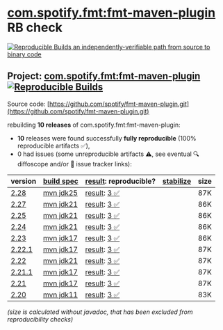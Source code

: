 [com.spotify.fmt:fmt-maven-plugin](https://central.sonatype.com/artifact/com.spotify.fmt/fmt-maven-plugin/versions) RB check
=======

[![Reproducible Builds](https://reproducible-builds.org/images/logos/rb.svg) an independently-verifiable path from source to binary code](https://reproducible-builds.org/)

## Project: [com.spotify.fmt:fmt-maven-plugin](https://central.sonatype.com/artifact/com.spotify.fmt/fmt-maven-plugin/versions) [![Reproducible Builds](https://img.shields.io/endpoint?url=https://raw.githubusercontent.com/jvm-repo-rebuild/reproducible-central/master/content/com/spotify/fmt-maven-plugin/badge.json)](https://github.com/jvm-repo-rebuild/reproducible-central/blob/master/content/com/spotify/fmt-maven-plugin/README.md)

Source code: [https://github.com/spotify/fmt-maven-plugin.git](https://github.com/spotify/fmt-maven-plugin.git)

rebuilding **10 releases** of com.spotify.fmt:fmt-maven-plugin:
- **10** releases were found successfully **fully reproducible** (100% reproducible artifacts :white_check_mark:),
- 0 had issues (some unreproducible artifacts :warning:, see eventual :mag: diffoscope and/or :memo: issue tracker links):

| version | [build spec](/BUILDSPEC.md) | [result](https://reproducible-builds.org/docs/jvm/): reproducible? | [stabilize](https://github.com/google/oss-rebuild/blob/main/cmd/stabilize/README.md) | size |
| -- | --------- | ------ | ------ | -- |
| [2.28](https://central.sonatype.com/artifact/com.spotify.fmt/fmt-maven-plugin/2.28/pom) | [mvn jdk25](fmt-maven-plugin-2.28.buildspec) | [result](fmt-maven-plugin-2.28.buildinfo): [3 :white_check_mark: ](fmt-maven-plugin-2.28.buildcompare) | | 87K |
| [2.27](https://central.sonatype.com/artifact/com.spotify.fmt/fmt-maven-plugin/2.27/pom) | [mvn jdk21](fmt-maven-plugin-2.27.buildspec) | [result](fmt-maven-plugin-2.27.buildinfo): [3 :white_check_mark: ](fmt-maven-plugin-2.27.buildcompare) | | 86K |
| [2.25](https://central.sonatype.com/artifact/com.spotify.fmt/fmt-maven-plugin/2.25/pom) | [mvn jdk21](fmt-maven-plugin-2.25.buildspec) | [result](fmt-maven-plugin-2.25.buildinfo): [3 :white_check_mark: ](fmt-maven-plugin-2.25.buildcompare) | | 86K |
| [2.24](https://central.sonatype.com/artifact/com.spotify.fmt/fmt-maven-plugin/2.24/pom) | [mvn jdk21](fmt-maven-plugin-2.24.buildspec) | [result](fmt-maven-plugin-2.24.buildinfo): [3 :white_check_mark: ](fmt-maven-plugin-2.24.buildcompare) | | 86K |
| [2.23](https://central.sonatype.com/artifact/com.spotify.fmt/fmt-maven-plugin/2.23/pom) | [mvn jdk17](fmt-maven-plugin-2.23.buildspec) | [result](fmt-maven-plugin-2.23.buildinfo): [3 :white_check_mark: ](fmt-maven-plugin-2.23.buildcompare) | | 86K |
| [2.22.1](https://central.sonatype.com/artifact/com.spotify.fmt/fmt-maven-plugin/2.22.1/pom) | [mvn jdk17](fmt-maven-plugin-2.22.1.buildspec) | [result](fmt-maven-plugin-2.22.1.buildinfo): [3 :white_check_mark: ](fmt-maven-plugin-2.22.1.buildcompare) | | 87K |
| [2.22](https://central.sonatype.com/artifact/com.spotify.fmt/fmt-maven-plugin/2.22/pom) | [mvn jdk21](fmt-maven-plugin-2.22.buildspec) | [result](fmt-maven-plugin-2.22.buildinfo): [3 :white_check_mark: ](fmt-maven-plugin-2.22.buildcompare) | | 87K |
| [2.21.1](https://central.sonatype.com/artifact/com.spotify.fmt/fmt-maven-plugin/2.21.1/pom) | [mvn jdk17](fmt-maven-plugin-2.21.1.buildspec) | [result](fmt-maven-plugin-2.21.1.buildinfo): [3 :white_check_mark: ](fmt-maven-plugin-2.21.1.buildcompare) | | 87K |
| [2.21](https://central.sonatype.com/artifact/com.spotify.fmt/fmt-maven-plugin/2.21/pom) | [mvn jdk17](fmt-maven-plugin-2.21.buildspec) | [result](fmt-maven-plugin-2.21.buildinfo): [3 :white_check_mark: ](fmt-maven-plugin-2.21.buildcompare) | | 87K |
| [2.20](https://central.sonatype.com/artifact/com.spotify.fmt/fmt-maven-plugin/2.20/pom) | [mvn jdk11](fmt-maven-plugin-2.20.buildspec) | [result](fmt-maven-plugin-2.20.buildinfo): [3 :white_check_mark: ](fmt-maven-plugin-2.20.buildcompare) | | 83K |

<i>(size is calculated without javadoc, that has been excluded from reproducibility checks)</i>

